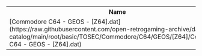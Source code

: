 <table>
<tr><th>Name</th><th>Size</th></tr>
<tr><td>
[Commodore C64 - GEOS - [Z64].dat](https://raw.githubusercontent.com/open-retrogaming-archive/dat-catalog/main/root/basic/TOSEC/Commodore/C64/GEOS/[Z64]/Commodore C64 - GEOS - [Z64].dat)
</td><td>25517</td></tr>
</table>
